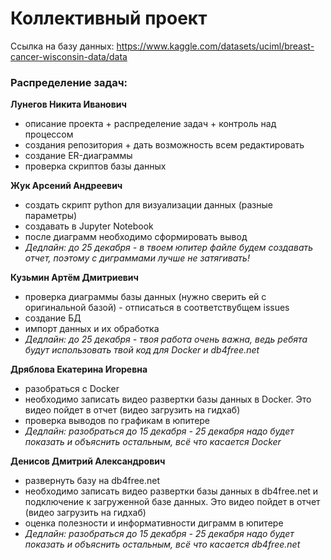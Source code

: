 # Коллективный проект

Ссылка на базу данных: https://www.kaggle.com/datasets/uciml/breast-cancer-wisconsin-data/data

### Распределение задач:
**Лунегов Никита Иванович**
 - описание проекта + распределение задач + контроль над процессом
 - создания репозитория + дать возможность всем редактировать
 - создание ER-диаграммы
 - проверка скриптов базы данных

**Жук Арсений Андреевич** 
 - создать скрипт python для визуализации данных (разные параметры)
 - создавать в Jupyter Notebook
 - после диаграмм необходимо сформировать вывод
 - *Дедлайн: до 25 декабря - в твоем юпитер файле будем создавать отчет, поэтому с диграммами лучше не затягивать!*

**Кузьмин Артём Дмитриевич**
 - проверка диаграммы базы данных (нужно сверить ей с оригинальной базой) - отписаться в соответствубщем issues
 - создание БД
 - импорт данных и их обработка
 - *Дедлайн: до 25 декабря - твоя работа очень важна, ведь ребята будут использовать твой код для Docker и db4free.net*

**Дряблова Екатерина Игоревна**
 - разобраться с Docker
 - необходимо записать видео развертки базы данных в Docker. Это видео пойдет в отчет (видео загрузить на гидхаб)
 - проверка выводов по графикам в юпитере
 - *Дедлайн: разобраться до 15 декабря - 25 декабря надо будет показать и объяснить остальным, всё что касается Docker*

**Денисов Дмитрий Александрович**
 - развернуть базу на db4free.net
 - необходимо записать видео развертки базы данных в db4free.net и подключение к загруженной базе данных. Это видео пойдет в отчет (видео загрузить на гидхаб)
 - оценка полезности и информативности диграмм в юпитере
 - *Дедлайн: разобраться до 15 декабря - 25 декабря надо будет показать и объяснить остальным, всё что касается db4free.net*
